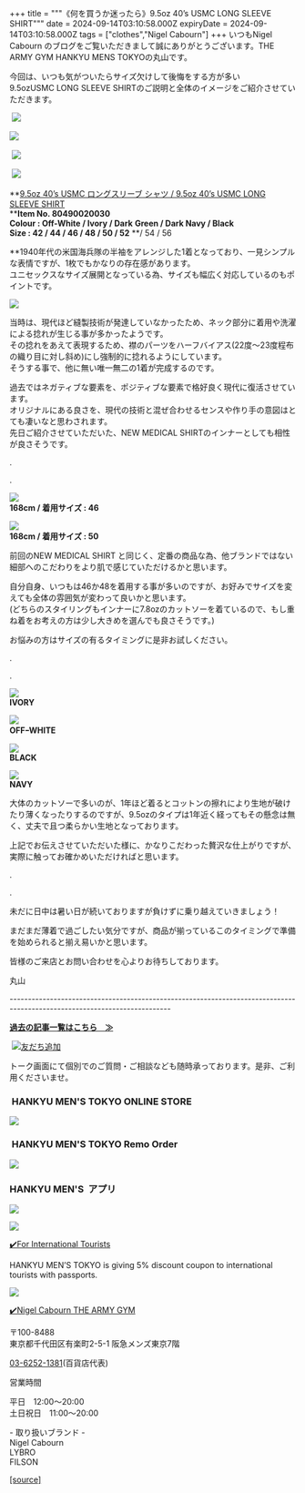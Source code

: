+++
title = """《何を買うか迷ったら》9.5oz 40’s USMC LONG SLEEVE SHIRT"""
date = 2024-09-14T03:10:58.000Z
expiryDate = 2024-09-14T03:10:58.000Z
tags = ["clothes","Nigel Cabourn"]
+++
いつもNigel Cabourn のブログをご覧いただきまして誠にありがとうございます。THE ARMY GYM HANKYU MENS TOKYOの丸山です。

今回は、いつも気がついたらサイズ欠けして後悔をする方が多い  
9.5ozUSMC LONG SLEEVE SHIRTのご説明と全体のイメージをご紹介させていただきます。

 ![](https://cdn.shopify.com/s/files/1/0094/9295/5196/files/IMG_5232_480x480.jpg?v=1726134514)

![](https://cdn.shopify.com/s/files/1/0094/9295/5196/files/IMG_5237_18e3d413-02f9-4569-b904-3353860e017b_480x480.jpg?v=1726134514) 

 ![](https://cdn.shopify.com/s/files/1/0094/9295/5196/files/IMG_5239_480x480.jpg?v=1726134514)

 ![](https://cdn.shopify.com/s/files/1/0094/9295/5196/files/IMG_5241_9edefd7f-be2f-4595-b5c2-112a11695612_480x480.jpg?v=1726134514) 

**[9.5oz 40’s USMC ロングスリーブ シャツ / 9.5oz 40’s USMC LONG SLEEVE SHIRT](https://web.hh-online.jp/hankyu-mens/goods/index.html?ggcd=M2370050)  
****Item No. 80490020030**  
**Colour : Off-White / Ivory / Dark** **Green / Dark Navy / Black**  
**Size : 42 / 44 / 46 / 48 / 50 / 52** **/ 54 / 56  
  
**1940年代の米国海兵隊の半袖をアレンジした1着となっており、一見シンプルな表情ですが、1枚でもかなりの存在感があります。  
ユニセックスなサイズ展開となっている為、サイズも幅広く対応しているのもポイントです。

![](https://cdn.shopify.com/s/files/1/0094/9295/5196/files/IMG_4429_480x480.jpg?v=1726025126)

当時は、現代ほど縫製技術が発達していなかったため、ネック部分に着用や洗濯による捻れが生じる事が多かったようです。  
その捻れをあえて表現するため、襟のパーツをハーフバイアス(22度〜23度程布の織り目に対し斜め)にし強制的に捻れるようにしています。  
そうする事で、他に無い唯一無二の1着が完成するのです。

  
過去ではネガティブな要素を、ポジティブな要素で格好良く現代に復活させています。  
オリジナルにある良さを、現代の技術と混ぜ合わせるセンスや作り手の意図はとても凄いなと思わされます。  
先日ご紹介させていただいた、NEW MEDICAL SHIRTのインナーとしても相性が良さそうです。

.

.

![](https://cdn.shopify.com/s/files/1/0094/9295/5196/files/IMG_4428_480x480.jpg?v=1726129551)  
**168cm / 着用サイズ : 46**

![](https://cdn.shopify.com/s/files/1/0094/9295/5196/files/IMG_0889_480x480.jpg?v=1726129551)  
**168cm / 着用サイズ : 50**

前回のNEW MEDICAL SHIRT と同じく、定番の商品な為、他ブランドではない細部へのこだわりをより肌で感じていただけるかと思います。

自分自身、いつもは46か48を着用する事が多いのですが、お好みでサイズを変えても全体の雰囲気が変わって良いかと思います。  
(どちらのスタイリングもインナーに7.8ozのカットソーを着ているので、もし重ね着をお考えの方は少し大きめを選んでも良さそうです。)

お悩みの方はサイズの有るタイミングに是非お試しください。

.

.

![](https://cdn.shopify.com/s/files/1/0094/9295/5196/files/IMG_5222_b462b0eb-bd87-4b6b-a40a-079d45532b20_480x480.jpg?v=1726025126)  
**IVORY**

![](https://cdn.shopify.com/s/files/1/0094/9295/5196/files/IMG_5229_146449ca-cbbc-4dac-927b-09d9be52b4ba_480x480.jpg?v=1726025186)  
**OFFｰWHITE**

![](https://cdn.shopify.com/s/files/1/0094/9295/5196/files/IMG_5227_39160e4f-f0d8-4e37-8380-f41ca9c6988c_480x480.jpg?v=1726025126)  
**BLACK** 

![](https://cdn.shopify.com/s/files/1/0094/9295/5196/files/IMG_5228_0b8f7033-ed29-4c09-a15c-1c7500318163_480x480.jpg?v=1726025126)  
**NAVY**

大体のカットソーで多いのが、1年ほど着るとコットンの擦れにより生地が破けたり薄くなったりするのですが、9.5ozのタイプは1年近く経ってもその懸念は無く、丈夫で且つ柔らかい生地となっております。 

上記でお伝えさせていただいた様に、かなりこだわった贅沢な仕上がりですが、実際に触ってお確かめいただければと思います。

.

.

未だに日中は暑い日が続いておりますが負けずに乗り越えていきましょう！

まだまだ薄着で過ごしたい気分ですが、商品が揃っているこのタイミングで準備を始められると揃え易いかと思います。

  
皆様のご来店とお問い合わせを心よりお待ちしております。 

丸山

\--------------------------------------------------------------------------------------------------------------------------

[**過去の記事一覧はこちら　≫**](https://cabourn.jp/blogs/shop-info/tagged/the-army-gym-hankyu-mens-tokyo)

 [![友だち追加](https://scdn.line-apps.com/n/line_add_friends/btn/ja.png)](https://lin.ee/NdALMrk)

トーク画面にて個別でのご質問・ご相談なども随時承っております。是非、ご利用くださいませ。

###  HANKYU MEN'S TOKYO ONLINE STORE

[![](https://cdn.shopify.com/s/files/1/0094/9295/5196/files/89E08B8F-87A2-468C-B5C0-CCCEBD744C0B_240x240.jpg?v=1652323830)](https://web.hh-online.jp/hankyu-mens/goods/list.html?shoptype=1&cid=b_mgs_vtr_amg)

###  HANKYU MEN'S TOKYO Remo Order

[![](https://cdn.shopify.com/s/files/1/0094/9295/5196/files/IMG_4203_480x480.png?v=1693122470)](https://web.hh-online.jp/hankyu-mens/contents/remoorder/)

### HANKYU MEN'S  アプリ

[**![](https://cdn.shopify.com/s/files/1/0094/9295/5196/files/IMG_4236_480x480.png?v=1693821347)**](https://web.hh-online.jp/hankyu-mens/contents/app/)

![](https://cdn.shopify.com/s/files/1/0094/9295/5196/files/642F2481-827F-485B-B569-888BEA4847CE.gif?v=1599792399)

[✔️](https://www.hankyu-dept.co.jp/mens-tokyo/guestcoupon/)[For International Tourists](https://www.hankyu-dept.co.jp/mens-tokyo/guestcoupon/)

HANKYU MEN’S TOKYO is giving 5% discount coupon to international tourists with passports.

![](https://cdn.shopify.com/s/files/1/0094/9295/5196/files/111.jpg?v=1630658023)

[✔️Nigel Cabourn THE ARMY GYM](https://web.hh-online.jp/hankyu-mens/goods/list.html?shoptype=1&cid=b_mgs_vtr_amg)

〒100-8488  
東京都千代田区有楽町2-5-1 阪急メンズ東京7階

[03-6252-1381](tel:0362521381)(百貨店代表)

営業時間

平日　12:00～20:00  
土日祝日　11:00～20:00  

\- 取り扱いブランド -  
Nigel Cabourn  
LYBRO  
FILSON

[[source]](https://cabourn.jp/blogs/shop-info/hankyu20240914)
